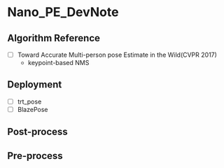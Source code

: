 # Nano_PE_DevNote

## Algorithm Reference
- [ ] Toward Accurate Multi-person pose Estimate in the Wild(CVPR 2017)
	* keypoint-based NMS 

## Deployment
- [ ] trt_pose
- [ ] BlazePose

## Post-process

## Pre-process
